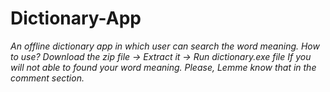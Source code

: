 # Dictionary-App
*An offline dictionary app in which user can search the word meaning.
How to use? Download the zip file -> Extract it -> Run dictionary.exe file
If you will not able to found your word meaning. Please, Lemme know that in the comment section.*